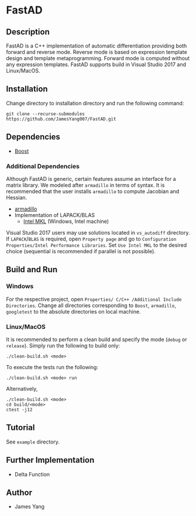 # FastAD

## Description

FastAD is a C++ implementation of automatic differentiation providing both forward and reverse mode.
Reverse mode is based on expression template design and template metaprogramming.
Forward mode is computed without any expression templates.
FastAD supports build in Visual Studio 2017 and Linux/MacOS.

## Installation

Change directory to installation directory and run the following command:

```
git clone --recurse-submodules https://github.com/JamesYang007/FastAD.git 
```

## Dependencies

- [Boost](https://www.boost.org/users/download/)

### Additional Dependencies 

Although FastAD is generic, certain features assume an interface for a matrix library.
We modeled after `armadillo` in terms of syntax.
It is recommended that the user installs `armadillo` to compute Jacobian and Hessian.

- [armadillo](http://arma.sourceforge.net/download.html)
- Implementation of LAPACK/BLAS 
	- [Intel MKL](https://software.intel.com/en-us/mkl/choose-download) (Windows, Intel machine)

Visual Studio 2017 users may use solutions located in `vs_autodiff` directory.
If `LAPACK`/`BLAS` is required, open `Property page` and go to `Configuration Properties/Intel Performance Libraries`.
Set `Use Intel MKL` to the desired choice (sequential is recommended if parallel is not possible).

## Build and Run

### Windows

For the respective project, open `Properties/ C/C++ /Additional Include Directories`.
Change all directories corresponding to `Boost`, `armadillo`, `googletest` to the absolute directories on local machine.

### Linux/MacOS

It is recommended to perform a clean build and specify the mode (`debug` or `release`).
Simply run the following to build only:

```
./clean-build.sh <mode>
```

To execute the tests run the following:

```
./clean-build.sh <mode> run
```

Alternatively,

```
./clean-build.sh <mode>
cd build/<mode>
ctest -j12
```

## Tutorial

See `example` directory.

## Further Implementation

- Delta Function

## Author

- James Yang
